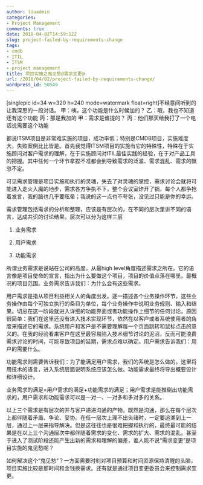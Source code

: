 ```yaml
---
author: liuadmin
categories:
- Project Management
comments: true
date: 2010-04-02T14:59:12Z
slug: project-failed-by-requirements-change
tags:
- cmdb
- ITIL
- ITSM
- project management
title: 项目实施之鬼见愁@需求变更@
url: /2010/04/02/project-failed-by-requirements-change/
wordpress_id: 50549
---
```


[singlepic id=34 w=320 h=240 mode=watermark float=right]不经意间听到的让我深思的一段对话。
甲：咦，这个功能是什么时候加的？
乙：哦，我也不知道还有这个功能
丙：那是我加的
甲：需求是谁提的？
丙：他们那天给我打了一个电话说需要这个功能

都说ITSM项目是非常难实施的项目，成功率低；特别是CMDB项目，实施难度大，失败案例比比皆是。首先我觉得ITSM项目的实施有它的特殊性，特殊在于实施顾问对客户需求的理解，在于实施顾问对ITIL最佳实践的经验，在于对产品工具的把握。其中任何一个环节拿捏不准都会到导致需求的泛滥、需求混乱、需求的飘忽不定。

可见需求管理是项目实施和执行的灵魂，失去了对灵魂的掌控，需求讨论会就将可能进入走火入魔的地步，需求各方争执不下，整个会议室炸开了锅，每个人都争抢着发言，我的脑也几乎要眩晕；我说的这一点也不夸张，没见过只能是你的幸运。

需求管理包括需求的分析和整理，应该是有层次的，在不同的层次里讲不同的语言，达成共识的讨论结果。层次可以分为这样三层



	
  1. 业务需求

	
  2. 用户需求

	
  3. 功能需求


所谓业务需求是说站在公司的高度，从最high level角度描述需求之所在。它的语言像是项目使命的宣言，指出为什么要做这个项目，项目的价值点落在哪里。最概况的项目范围。业务需求告诉我们：为什么会有这些需求。

用户需求是指从项目利益相关人的角度出发。逐一描述各个业务操作环节，这些业务操作由每个可独立执行的条目为单位，每个业务操作中说明业务规则、输入和结果。切忌在这一阶段就进入详细的功能界面或者功能操作上细节的任何讨论。原因很简单：我们在这里还没有进入技术实现环节，依然在以客户或者系统使用者的角度来描述它的需求。系统用户和客户是不需要理解每一个页面跳转和鼠标点击的意义的。在我的经验看来客户在这里最容易陷入技术细节讨论的泥沼，反而可能浪费需求讨论的时间，可能导致项目的延期，需求点难以确定。用户需求告诉我们：用户的需要什么。

功能需求则需要告诉我们：为了能满足用户需求，我们的系统是怎么做的。这里将用技术的语言，进入系统层面说明系统应该怎么做。功能需求最终将导出概要设计和详细设计。

业务需求的满足=用户需求的满足+功能需求的满足；用户需求是能推倒出功能需求的，用户需求和功能需求可以是一对一、一对多和多对多的关系。

以上三个需求是有层次的并与客户递进沟通的产物，既然是沟通，那么在每个层次上都伴随着矛盾、争论、妥协。在任一层次上理不出头绪时，一定要追溯到上一层，通过上一层来指导解决。但是这往往也是很难把握和执行的，最终最可能的结果是在以上三个沟通层次中都伴随着需求的变化、需求的扩大、需求的混乱。甚至于进入了测试阶段还能产生出新的需求和理解的偏差，谁人能不说“需求变更”是项目实施的鬼见愁呢？

如何解决这个“鬼见愁”？一方面需要时刻对项目预算和时间资源保持清醒的头脑，项目实施比较是那时间和金钱换需求。还有就是通过项目变更委员会来控制需求变更。
